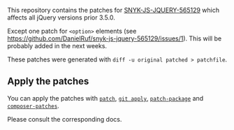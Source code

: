 This repository contains the patches for [SNYK-JS-JQUERY-565129](https://snyk.io/vuln/SNYK-JS-JQUERY-565129) which affects all jQuery versions prior 3.5.0.

Except one patch for `<option>` elements (see https://github.com/DanielRuf/snyk-js-jquery-565129/issues/1). This will be probably added in the next weeks.

These patches were generated with `diff -u original patched > patchfile`.

## Apply the patches

You can apply the patches with [`patch`](http://man7.org/linux/man-pages/man1/patch.1p.html), [`git apply`](https://git-scm.com/docs/git-apply), [`patch-package`](https://github.com/ds300/patch-package) and [`composer-patches`](https://github.com/cweagans/composer-patches).

Please consult the corresponding docs.